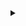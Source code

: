 
<details>
  <summary></summary>

**Hello, I'm Dinis Martinho,** a 17-year-old high school student with a passion for **generative AI**, **game development**, **computer graphics**, and **web development**. I have experience working with **GANs** and have explored applications such as **image generation** and **style transfer**. In addition to that, I've been actively involved in various computer vision tasks, including **segmentation**, **classification**, and **object detection**. Currently, I'm excited to be **articipating in the ongoing ARCADE** (**Automatic Region-based Coronary Artery Disease diagnostics using x-ray angiography images**) challenge, where I'm applying my skills to **contribute towards developing innovative solutions in the field of medical imaging**. I'm always eager to learn and grow in these areas, and I'm **enthusiastic about collaborating on projects** that push the boundaries of technology.

<h3 align="right" class="bold">
  02/07/2023
</h3>
</details>


<!-- 
<p align="center">
  <img src="https://img.shields.io/badge/-C%23-239120?style=flat&logo=c-sharp&logoColor=white" alt="C#">
  <img src="https://img.shields.io/badge/-Unity-000000?style=flat&logo=unity&logoColor=white" alt="Unity">
  <img src="https://img.shields.io/badge/-HLSL-FFD700?style=flat&logo=unity&logoColor=white" alt="HLSL">
  <img src="https://img.shields.io/badge/-React.js-61DAFB?style=flat&logo=react&logoColor=white" alt="React.js">
  <img src="https://img.shields.io/badge/-Tailwind_CSS-38B2AC?style=flat&logo=tailwind-css&logoColor=white" alt="Tailwind CSS">
  <img src="https://img.shields.io/badge/-Python-3776AB?style=flat&logo=python&logoColor=white" alt="Python">
  <img src="https://img.shields.io/badge/-PyTorch-EE4C2C?style=flat&logo=pytorch&logoColor=white" alt="PyTorch">
  <img src="https://img.shields.io/badge/-TensorFlow-FF6F00?style=flat&logo=tensorflow&logoColor=white" alt="TensorFlow">
</p>
